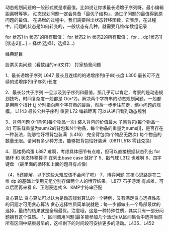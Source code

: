 动态规划问题的一般形式就是求最值。比如说让你求最长递增子序列呀，最小编辑距离呀等等。
动态规划问题一定会具备「最优子结构」，通过子问题的最值得到原问题的最值。
在递增的过程中，我们需要得出状态转移函数，它表示，在过程中，问题的状态是如何转变的，一般状态有几种，就需要几维dp数组记录



for 状态1 in 状态1的所有取值：
    for 状态2 in 状态2的所有取值：
        for ...
            dp[状态1][状态2][...] = 择优(选择1，选择2...)

经典题目

股票买卖问题（看数组的md文件）
打家劫舍问题


1、最长递增子序列
L647 最长且连续的的递增序列(子串)长度
L300 最长可不连续的递增序列(子序列)长度


2、最长公共子序列
一旦涉及到子序列和最值，那几乎可以肯定，考察的是动态规划技巧，时间复杂度一般都是 O(n^2)。解决两个字符串的动态规划问题，一般都是用两个指针 i,j 分别指向两个字符串的最后，然后一步步往前走，缩小问题的规模。
L1143 最长公共子序列 重要
L72 编辑距离  可以从递归看到动态规划


3、背包问题
0-1背包(每个物品一次)  装入背包的价值最大
子集背包(每个物品一次)  可装载重量为sum/2的背包和N个物品，每个物品的重量为nums[i]，是否存在一种装法，能够恰好将背包装满（L416）
完全背包(每个物品无数次)  每个物品的数量无限。请问有多少种方法，能够把背包恰好装满（0811 L518  零钱兑换）




4、高楼扔鸡蛋
L887  难啊，考虑具体细节有点难，但可以直接根据状态列出 for循环 和 状态转移算子  在列出base case 就好了
5、戳气球
L312 也难啊
6、四字键盘 （最里面的循环和上面的题目有点像）



（4，5还能解，以下这些太难应该不会问了吧）
7、博弈问题
其核心思路是在二维 dp 的基础上使用元组分别存储两个人的博弈结果。
L877 石子游戏 有点难，可以后面再来看
8、正则表达式
9、KMP字符串匹配


贪心算法
贪心算法可以认为是动态规划算法的一个特例，又有满足贪心选择性质的问题才可用贪心算法
贪心选择性质简单说就是：每一步都做出一个局部最优的选择，最终的结果就是全局最优。注意哦，这是一种特殊性质，其实只有一部分问题拥有这个性质。
1、区间调用问题(最多能参加几个活动):从区间集合中选择当前所有区间中结束最早的，这样剩下的时间段可安排更多的活动。L435、L452 










